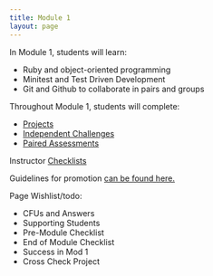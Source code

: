 ```yaml
---
title: Module 1
layout: page
---
```


In Module 1, students will learn:

* Ruby and object-oriented programming
* Minitest and Test Driven Development
* Git and Github to collaborate in pairs and groups

Throughout Module 1, students will complete:

* [Projects](/module1/projects/)
* [Independent Challenges](/module1/independent_challenges.html)
* [Paired Assessments](/module1/paired_assessments.html)

Instructor [Checklists](/module1/checklists/weekly.html)

Guidelines for promotion [can be found here.](/module1/promotion.html)

Page Wishlist/todo:

* CFUs and Answers
* Supporting Students
* Pre-Module Checklist
* End of Module Checklist
* Success in Mod 1
* Cross Check Project
